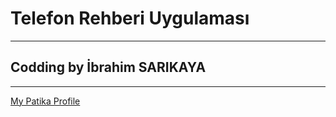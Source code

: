# Telefon Rehberi Uygulaması
----------------------------
## Codding by İbrahim SARIKAYA
----------------------------
[My Patika Profile](https://app.patika.dev/ibro)